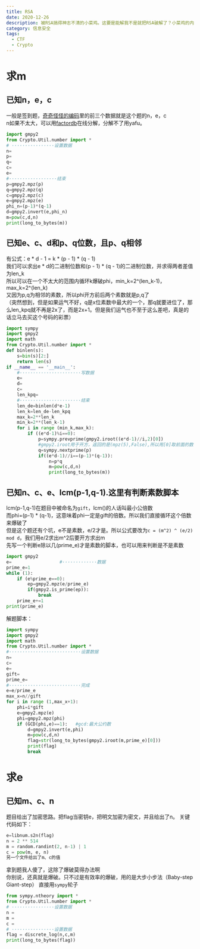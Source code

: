 ```yaml
---
title: RSA
date: 2020-12-26
description: 被RSA搞得神志不清的小菜鸡。这要是能解我不是就把RSA破解了？小菜鸡的内心你OS
category: 信息安全
tags:
  - CTF
  - Crypto
---
```

# 求m
## 已知n，e，c
一般是签到题，[奇奇怪怪的编码](https://hideonblack.github.io/%E4%BF%A1%E6%81%AF%E5%AE%89%E5%85%A8/2020/12/24/%E5%A5%87%E5%A5%87%E6%80%AA%E6%80%AA%E7%9A%84%E7%BC%96%E7%A0%81/)里的前三个数据就是这个题的n，e，c  
n如果不太大，可以用[factordb](http://www.factordb.com/)在线分解，分解不了用yafu。
```python
import gmpy2
from Crypto.Util.number import *
# ················设置数据
n=
p=
q=
c=
e=
#··················结束
p=gmpy2.mpz(p)
q=gmpy2.mpz(q)
c=gmpy2.mpz(c)
e=gmpy2.mpz(e)
phi_n=(p-1)*(q-1)
d=gmpy2.invert(e,phi_n)
m=pow(c,d,n)
print(long_to_bytes(m))
```
## 已知e、c、d和p、q位数，且p、q相邻
有公式：e * d - 1 = k * (p - 1) * (q - 1)  
我们可以求出e * d的二进制位数和(p - 1) * (q - 1)的二进制位数，并求得两者差值为len_k  
所以可以在一个不太大的范围内循环k爆破phi，min_k=2^(len_k-1)，max_k=2^(len_k)  
又因为p,q为相邻的素数，所以phi开方前后两个素数就是p,q了  
（突然想到，但是如果运气不好，q是x位素数中最大的一个，那q就要进位了，那么len_kpq就不再是2x了，而是2x+1。但是我们运气也不至于这么差吧，真是的话立马去买这个号码的彩票）
```python
import sympy
import gmpy2
import math
from Crypto.Util.number import *
def binlen(s):
    s=bin(s)[2:]
    return len(s)
if __name__ == '__main__':
    #·······················写数据
    e=
    d=
    c=
    len_kpq=
    #·······················结束
    len_de=binlen(d*e-1)
    len_k=len_de-len_kpq
    max_k=2**len_k
    min_k=2**(len_k-1)
    for i in range (min_k,max_k):
        if ((e*d-1)%i==0):
            p=sympy.prevprime(gmpy2.iroot((e*d-1)//i,2)[0])
            #gmpy2.iroot用于开方，返回的是(mpz(5),False),所以用[0]取前面的数字
            q=sympy.nextprime(p)
            if((e*d-1)//i==(p-1)*(q-1)):
                n=p*q
                m=pow(c,d,n)
                print(long_to_bytes(m))
```
## 已知n、c、e、lcm(p-1,q-1).这里有判断素数脚本
lcm(p-1,q-1)在题目中被命名为`gift`，lcm()的人话叫最小公倍数  
而phi=(p-1) * (q-1)，这意味着phi一定是gift的倍数。所以我们直接循环这个倍数来爆破了   
但是这个题还有个坑，e不是素数，e/2才是。所以公式要改为`c = (m^2) ^ (e/2) mod d`，我们用e/2求出m^2后要开方求出m  
先写一个判断e除以几(prime_e)才是素数的脚本，也可以用来判断是不是素数
```python
import gmpy2
e=        			#·············数据
prime_e=1
while (1):
    if (e%prime_e==0):
        ep=gmpy2.mpz(e/prime_e)
        if(gmpy2.is_prime(ep)):
            break
    prime_e+=1
print(prime_e)
```
解题脚本：
```python
import sympy
import gmpy2
import math
from Crypto.Util.number import *
#···························设置数据
n=
c=
e=
gift=
prime_e=
#···························完成
e=e/prime_e
max_x=n//gift
for i in range (1,max_x+1):
    phi=i*gift
    e=gmpy2.mpz(e)
    phi=gmpy2.mpz(phi)
    if (GCD(phi,e)==1):   #gcd:最大公约数
        d=gmpy2.invert(e,phi)
        m=pow(c,d,n)
        flag=str(long_to_bytes(gmpy2.iroot(m,prime_e)[0]))
        print(flag)
        break
```
# 求e
## 已知m、c、n
题目给出了加密思路。把flag当密钥e，把明文加密为密文，并且给出了n。
关键代码如下：
```python
e=libnum.s2n(flag)
n = 2 ** 514
m = random.randint(2, n-1) | 1
c = pow(m, e, n)
另一个文件给出了m、c的值
```
拿到题我人傻了，这除了爆破莫得办法啊  
你别说，还真就是爆破。只不过是有效率的爆破，用的是大步小步法（Baby-step Giant-step）
直接用`sympy`轮子
```python
from sympy.ntheory import *
from Crypto.Util.number import *
# ················设置数据
n =
m =
c =
# ················设置数据
flag = discrete_log(n,c,m)
print(long_to_bytes(flag))
```